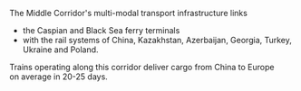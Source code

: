 
The Middle Corridor's multi-modal transport infrastructure links 

+ the Caspian and Black Sea ferry terminals 
+ with the rail systems of China, Kazakhstan, Azerbaijan, Georgia, Turkey, Ukraine and Poland. 

Trains operating along this corridor deliver cargo from China to Europe on average in 20-25 days.